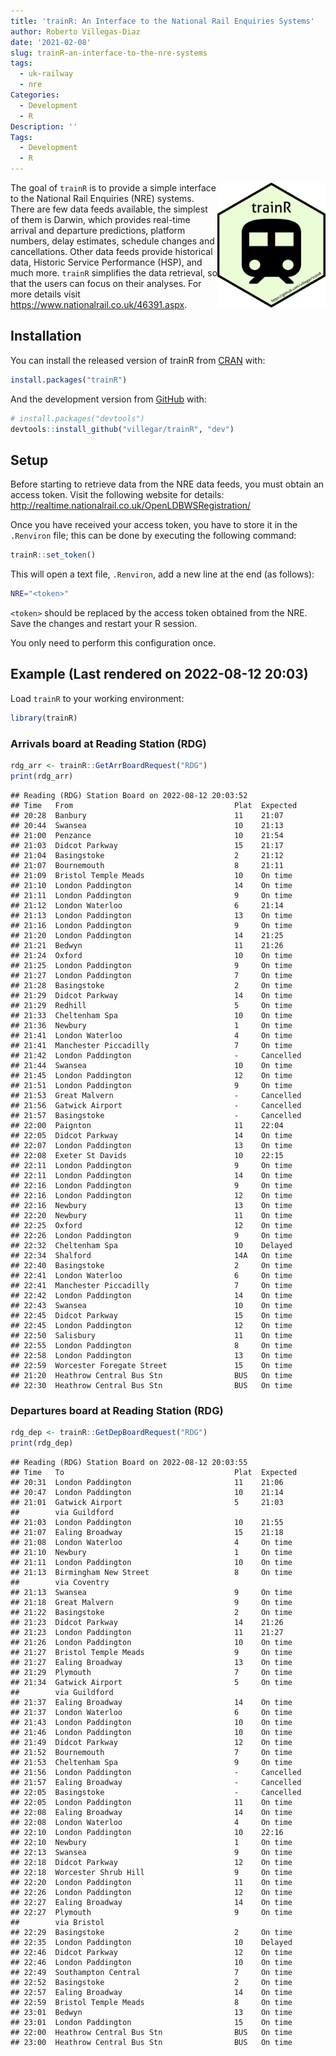 ```yaml
---
title: 'trainR: An Interface to the National Rail Enquiries Systems'
author: Roberto Villegas-Diaz
date: '2021-02-08'
slug: trainR-an-interface-to-the-nre-systems
tags:
  - uk-railway
  - nre
Categories:
  - Development
  - R
Description: ''
Tags:
  - Development
  - R
---
```


<img src="https://raw.githubusercontent.com/villegar/trainR/main/inst/images/logo.png" alt="logo" align="right" height=200px/>

The goal of `trainR` is to provide a simple interface to the 
National Rail Enquiries (NRE) systems. There are few data feeds 
available, the simplest of them is Darwin, which provides real-time 
arrival and departure predictions, platform numbers, delay estimates, 
schedule changes and cancellations. Other data feeds provide historical 
data, Historic Service Performance (HSP), and much more. `trainR` 
simplifies the data retrieval, so that the users can focus on their 
analyses. For more details visit 
https://www.nationalrail.co.uk/46391.aspx.

## Installation

You can install the released version of trainR from [CRAN](https://CRAN.R-project.org) with:

``` r
install.packages("trainR")
```

And the development version from [GitHub](https://github.com/) with:

``` r
# install.packages("devtools")
devtools::install_github("villegar/trainR", "dev")
```

## Setup
Before starting to retrieve data from the NRE data feeds, you must obtain an access token. 
Visit the following website for details: http://realtime.nationalrail.co.uk/OpenLDBWSRegistration/

Once you have received your access token, you have to store it in the `.Renviron` file; this can be 
done by executing the following command:


```r
trainR::set_token()
```

This will open a text file, `.Renviron`, add a new line at the end (as follows):

```bash
NRE="<token>"
```

`<token>` should be replaced by the access token obtained from the NRE. Save the changes and restart 
your R session.

You only need to perform this configuration once.

## Example (Last rendered on 2022-08-12 20:03)

Load `trainR` to your working environment:

```r
library(trainR)
```

### Arrivals board at Reading Station (RDG)


```r
rdg_arr <- trainR::GetArrBoardRequest("RDG")
print(rdg_arr)
```

```
## Reading (RDG) Station Board on 2022-08-12 20:03:52
## Time   From                                    Plat  Expected
## 20:28  Banbury                                 11    21:07
## 20:44  Swansea                                 10    21:13
## 21:00  Penzance                                10    21:54
## 21:03  Didcot Parkway                          15    21:17
## 21:04  Basingstoke                             2     21:12
## 21:07  Bournemouth                             8     21:11
## 21:09  Bristol Temple Meads                    10    On time
## 21:10  London Paddington                       14    On time
## 21:11  London Paddington                       9     On time
## 21:12  London Waterloo                         6     21:14
## 21:13  London Paddington                       13    On time
## 21:16  London Paddington                       9     On time
## 21:20  London Paddington                       14    21:25
## 21:21  Bedwyn                                  11    21:26
## 21:24  Oxford                                  10    On time
## 21:25  London Paddington                       9     On time
## 21:27  London Paddington                       7     On time
## 21:28  Basingstoke                             2     On time
## 21:29  Didcot Parkway                          14    On time
## 21:29  Redhill                                 5     On time
## 21:33  Cheltenham Spa                          10    On time
## 21:36  Newbury                                 1     On time
## 21:41  London Waterloo                         4     On time
## 21:41  Manchester Piccadilly                   7     On time
## 21:42  London Paddington                       -     Cancelled
## 21:44  Swansea                                 10    On time
## 21:45  London Paddington                       12    On time
## 21:51  London Paddington                       9     On time
## 21:53  Great Malvern                           -     Cancelled
## 21:56  Gatwick Airport                         -     Cancelled
## 21:57  Basingstoke                             -     Cancelled
## 22:00  Paignton                                11    22:04
## 22:05  Didcot Parkway                          14    On time
## 22:07  London Paddington                       13    On time
## 22:08  Exeter St Davids                        10    22:15
## 22:11  London Paddington                       9     On time
## 22:11  London Paddington                       14    On time
## 22:16  London Paddington                       9     On time
## 22:16  London Paddington                       12    On time
## 22:16  Newbury                                 13    On time
## 22:20  Newbury                                 11    On time
## 22:25  Oxford                                  12    On time
## 22:26  London Paddington                       9     On time
## 22:32  Cheltenham Spa                          10    Delayed
## 22:34  Shalford                                14A   On time
## 22:40  Basingstoke                             2     On time
## 22:41  London Waterloo                         6     On time
## 22:41  Manchester Piccadilly                   7     On time
## 22:42  London Paddington                       14    On time
## 22:43  Swansea                                 10    On time
## 22:45  Didcot Parkway                          15    On time
## 22:45  London Paddington                       12    On time
## 22:50  Salisbury                               11    On time
## 22:55  London Paddington                       8     On time
## 22:58  London Paddington                       13    On time
## 22:59  Worcester Foregate Street               15    On time
## 21:20  Heathrow Central Bus Stn                BUS   On time
## 22:30  Heathrow Central Bus Stn                BUS   On time
```

### Departures board at Reading Station (RDG)


```r
rdg_dep <- trainR::GetDepBoardRequest("RDG")
print(rdg_dep)
```

```
## Reading (RDG) Station Board on 2022-08-12 20:03:55
## Time   To                                      Plat  Expected
## 20:31  London Paddington                       11    21:06
## 20:47  London Paddington                       10    21:14
## 21:01  Gatwick Airport                         5     21:03
##        via Guildford                           
## 21:03  London Paddington                       10    21:55
## 21:07  Ealing Broadway                         15    21:18
## 21:08  London Waterloo                         4     On time
## 21:10  Newbury                                 1     On time
## 21:11  London Paddington                       10    On time
## 21:13  Birmingham New Street                   8     On time
##        via Coventry                            
## 21:13  Swansea                                 9     On time
## 21:18  Great Malvern                           9     On time
## 21:22  Basingstoke                             2     On time
## 21:23  Didcot Parkway                          14    21:26
## 21:23  London Paddington                       11    21:27
## 21:26  London Paddington                       10    On time
## 21:27  Bristol Temple Meads                    9     On time
## 21:27  Ealing Broadway                         13    On time
## 21:29  Plymouth                                7     On time
## 21:34  Gatwick Airport                         5     On time
##        via Guildford                           
## 21:37  Ealing Broadway                         14    On time
## 21:37  London Waterloo                         6     On time
## 21:43  London Paddington                       10    On time
## 21:46  London Paddington                       10    On time
## 21:49  Didcot Parkway                          12    On time
## 21:52  Bournemouth                             7     On time
## 21:53  Cheltenham Spa                          9     On time
## 21:56  London Paddington                       -     Cancelled
## 21:57  Ealing Broadway                         -     Cancelled
## 22:05  Basingstoke                             -     Cancelled
## 22:05  London Paddington                       11    On time
## 22:08  Ealing Broadway                         14    On time
## 22:08  London Waterloo                         4     On time
## 22:10  London Paddington                       10    22:16
## 22:10  Newbury                                 1     On time
## 22:13  Swansea                                 9     On time
## 22:18  Didcot Parkway                          12    On time
## 22:18  Worcester Shrub Hill                    9     On time
## 22:20  London Paddington                       11    On time
## 22:26  London Paddington                       12    On time
## 22:27  Ealing Broadway                         14    On time
## 22:27  Plymouth                                9     On time
##        via Bristol                             
## 22:29  Basingstoke                             2     On time
## 22:35  London Paddington                       10    Delayed
## 22:46  Didcot Parkway                          12    On time
## 22:46  London Paddington                       10    On time
## 22:49  Southampton Central                     7     On time
## 22:52  Basingstoke                             2     On time
## 22:57  Ealing Broadway                         14    On time
## 22:59  Bristol Temple Meads                    8     On time
## 23:01  Bedwyn                                  13    On time
## 23:01  London Paddington                       15    On time
## 22:00  Heathrow Central Bus Stn                BUS   On time
## 23:00  Heathrow Central Bus Stn                BUS   On time
```
